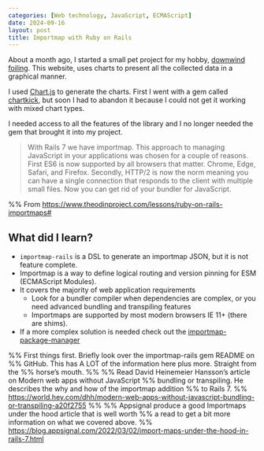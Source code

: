 ```yaml
---
categories: [Web technology, JavaScript, ECMAScript]
date: 2024-09-16
layout: post
title: Importmap with Ruby on Rails
---
```


About a month ago, I started a small pet project for my hobby, [downwind
foiling][1]. This website, uses charts to present all the collected data in a
graphical manner.

I used [Chart.js][2] to generate the charts. First I went with a gem called
[chartkick][3], but soon I had to abandon it because I could not get it working
with mixed chart types.

I needed access to all the features of the library and I no longer needed the gem that brought it into my project.

> With Rails 7 we have importmap. This approach to managing JavaScript in your
> applications was chosen for a couple of reasons. First ES6 is now supported by
> all browsers that matter. Chrome, Edge, Safari, and Firefox. Secondly, HTTP/2 is
> now the norm meaning you can have a single connection that responds to the
> client with multiple small files. Now you can get rid of your bundler for
> JavaScript.

%% From https://www.theodinproject.com/lessons/ruby-on-rails-importmaps#

## What did I learn?

- `importmap-rails` is a DSL to generate an importmap JSON, but it is not feature complete.
- Importmap is a way to define logical routing and version pinning for ESM (ECMAScript Modules).
- It covers the majority of web application requirements
  - Look for a bundler compiler when dependencies are complex, or you need advanced bundling and transpiling features
  - Importmaps are supported by most modern browsers IE 11+ (there are shims).
- If a more complex solution is needed check out the [importmap-package-manager][4]

%% First things first. Briefly look over the importmap-rails gem README on
%% GitHub. This has A LOT of the information here plus more. Straight from the
%% horse’s mouth.
%%
%% Read David Heinemeier Hansson’s article on Modern web apps without JavaScript
%% bundling or transpiling. He describes the why and how of the importmap addition
%% to Rails 7.
%% https://world.hey.com/dhh/modern-web-apps-without-javascript-bundling-or-transpiling-a20f2755
%%
%% Appsignal produce a good Importmaps under the hood article that is well worth
%% a read to get a bit more information on what we covered above.
%% https://blog.appsignal.com/2022/03/02/import-maps-under-the-hood-in-rails-7.html

[1]: https://downwind.gergo.dev
[2]: https://www.chartjs.org/
[3]: https://chartkick.com
[4]: https://github.com/Quimbee/importmap-package-manager
